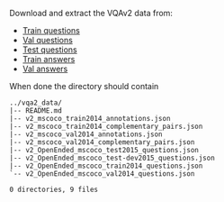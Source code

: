 Download and extract the VQAv2 data from:

* [Train questions](http://visualqa.org/data/mscoco/vqa/v2_Questions_Train_mscoco.zip)
* [Val questions](http://visualqa.org/data/mscoco/vqa/v2_Questions_Val_mscoco.zip)
* [Test questions](http://visualqa.org/data/mscoco/vqa/v2_Questions_Test_mscoco.zip)
* [Train answers](http://visualqa.org/data/mscoco/vqa/v2_Annotations_Train_mscoco.zip)
* [Val answers](http://visualqa.org/data/mscoco/vqa/v2_Annotations_Val_mscoco.zip) 

When done the directory should contain
```
../vqa2_data/
|-- README.md
|-- v2_mscoco_train2014_annotations.json
|-- v2_mscoco_train2014_complementary_pairs.json
|-- v2_mscoco_val2014_annotations.json
|-- v2_mscoco_val2014_complementary_pairs.json
|-- v2_OpenEnded_mscoco_test2015_questions.json
|-- v2_OpenEnded_mscoco_test-dev2015_questions.json
|-- v2_OpenEnded_mscoco_train2014_questions.json
`-- v2_OpenEnded_mscoco_val2014_questions.json

0 directories, 9 files

```
